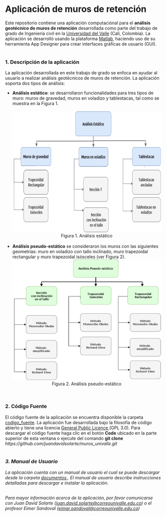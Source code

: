 # Aplicación de muros de retención
Este repositorio contiene una aplicación computaciónal para el <b>análisis geotécnico de muros de retención</b> desarrollada como parte del trabajo de grado de Ingeniería civil en la <a href= "https://www.univalle.edu.co">Universidad del Valle</a> (Cali, Colombia). La aplicación se desarrolló usando la plataforma <a href = "https://la.mathworks.com/products/matlab.html">Matlab</a>, haciendo uso de su herramienta App Designer para crear interfaces gráficas de usuario (GUI). <br><br>
<h3>1. Descripción de la aplicación</h3>

La aplicación desarrollada en este trabajo de grado se enfoca en ayudar al usuario a realizar análisis geotécnicos de muros de retención. La aplicación soporta dos tipos de análisis: 
<ul>
<li><b>Análisis estático</b>: se desarrollaron funcionalidades para tres tipos de muro: muros de gravedad, muros en voladizo y tablestacas, tal como se muestra en la Figura 1. <br>
   <div align='center'><br>
      <img src= "/figuras/estatico.png"  width="570" height="390"><br>
      Figura 1. Análisis estático
   </div>
   <br>
</li>

   
<li>
   <b>Análisis pseudo-estático</b> se consideraron los muros con las siguientes geometrías: muro en voladizo con tallo inclinado, muro trapezoidal rectangular y muro trapezoidal isósceles (ver Figura 2).<br>
    <div align='center'>
      <img src= "/figuras/pseudo.png"  width="570" height="390" ><br>
      Figura 2. Análisis pseudo-estático
   </div>
</li>  
</ul>
<br>
<h3>2. Código Fuente </h3>
El código fuente de la aplicación se encuentra disponible la carpeta <a href ="https://github.com/juandavidsolarte/muros_univalle/tree/main/codigo_fuente">codigo_fuente</a>. La aplicación fue desarrollada bajo la filosofía de código abierto y tiene una licencia <a href="https://www.gnu.org/licenses/gpl-3.0.html">General Public Licence <a> (GPL 3.0). Para descargar el código fuente haga clic en el botón <b>Code</b> ubicado en la parte superior de esta ventana o ejecute del comando <b>git clone</b> <i><i>https://github.com/juandavidsolarte/muros_univalle.git</i>  <br> <br>

<h3>3. Manual de Usuario</h3>
La aplicación cuenta con un manual de usuario el cual se puede descargar desde la carpeta <a href ="https://github.com/juandavidsolarte/muros_univalle/tree/main/documentos">documentos </a>. El manual de usuario describe instrucciones detalladas para descargar e instalar la aplicación. <br> <br>

Para mayor información acerca de la aplicación, por favor comunicarse con Juan David Solarte (juan.david.solarte@correounivalle.edu.co) o  el profesor Eimer Sandoval (eimar.sandoval@correounivalle.edu.co)


